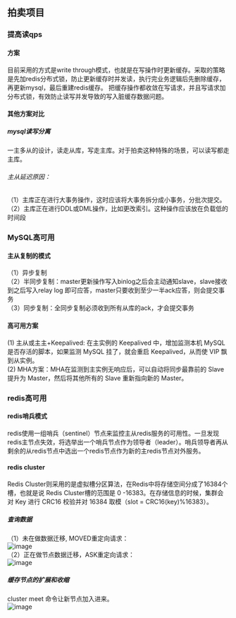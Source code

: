 ## 拍卖项目
### 提高读qps
#### 方案
目前采用的方式是write through模式，也就是在写操作时更新缓存。采取的策略是先加redis分布式锁，防止更新缓存时并发读，执行完业务逻辑后先删除缓存，再更新mysql，最后重建redis缓存。
把缓存操作都收敛在写请求，并且写请求加分布式锁，有效防止读写并发导致的写入脏缓存数据问题。
#### 其他方案对比
##### mysql读写分离
一主多从的设计，读走从库，写走主库。对于拍卖这种特殊的场景，可以读写都走主库。
###### 主从延迟原因：
（1）主库正在进行大事务操作，这时应该将大事务拆分成小事务，分批次提交。  
（2）主库正在进行DDL或DML操作，比如更改索引。这种操作应该放在负载低的时间段  
### MySQL高可用  
#### 主从复制的模式
（1）异步复制  
（2）半同步复制：master更新操作写入binlog之后会主动通知slave，slave接收到之后写入relay log 即可应答，master只要收到至少一半ack应答，则会提交事务  
（3）同步复制：全同步复制必须收到所有从库的ack，才会提交事务  
#### 高可用方案
(1) 主从或主主+Keepalived:  在主实例的 Keepalived 中，增加监测本机 MySQL 是否存活的脚本，如果监测 MySQL 挂了，就会重启 Keepalived，从而使 VIP 飘到从实例。  
(2) MHA方案：MHA在监测到主实例无响应后，可以自动将同步最靠前的 Slave 提升为 Master，然后将其他所有的 Slave 重新指向新的 Master。  
### redis高可用 
#### redis哨兵模式
redis使用一组哨兵（sentinel）节点来监控主从redis服务的可用性。一旦发现redis主节点失效，将选举出一个哨兵节点作为领导者（leader）。哨兵领导者再从剩余的从redis节点中选出一个redis节点作为新的主redis节点对外服务。  
#### redis cluster  
Redis Cluster则采用的是虚拟槽分区算法，在Redis中将存储空间分成了16384个槽，也就是说 Redis Cluster槽的范围是 0 -16383。在存储信息的时候，集群会对 Key 进行 CRC16 校验并对 16384 取模（slot = CRC16(key)%16383）。
##### 查询数据  
（1）未在做数据迁移, MOVED重定向请求：  
![image](https://user-images.githubusercontent.com/35059921/166395602-cdcd4b89-1549-4d6f-97e8-c58728c571aa.png)  
（2）正在做节点数据迁移，ASK重定向请求：  
![image](https://user-images.githubusercontent.com/35059921/166395695-44f47957-dd6a-495c-814b-87fb16f388f9.png)  
##### 缓存节点的扩展和收缩  
cluster meet 命令让新节点加入进来。  
![image](https://user-images.githubusercontent.com/35059921/166395956-f568c54d-6693-4c9b-836b-92aecbd604e9.png)  





